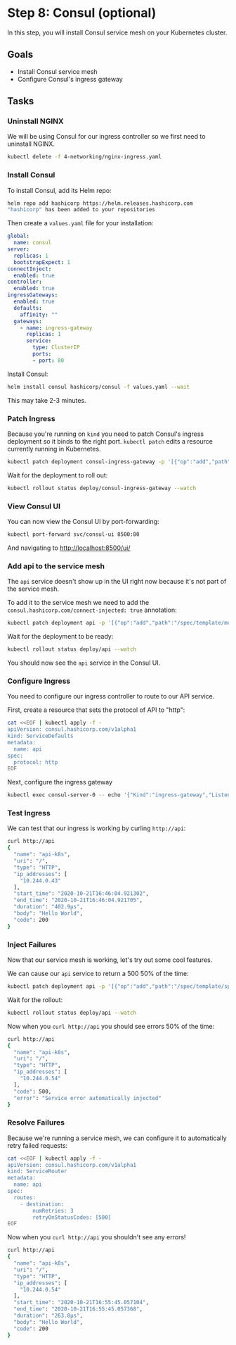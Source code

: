 # Step 8: Consul (optional)

In this step, you will install Consul service mesh on your Kubernetes
cluster.

## Goals

* Install Consul service mesh
* Configure Consul's ingress gateway

## Tasks

### Uninstall NGINX
We will be using Consul for our ingress controller so we first need to
uninstall NGINX.

```bash
kubectl delete -f 4-networking/nginx-ingress.yaml
```

### Install Consul
To install Consul, add its Helm repo:

```bash
helm repo add hashicorp https://helm.releases.hashicorp.com
"hashicorp" has been added to your repositories
```

Then create a `values.yaml` file for your installation:
```yaml
global:
  name: consul
server:
  replicas: 1
  bootstrapExpect: 1
connectInject:
  enabled: true
controller:
  enabled: true
ingressGateways:
  enabled: true
  defaults:
    affinity: ""
  gateways:
    - name: ingress-gateway
      replicas: 1
      service:
        type: ClusterIP
        ports:
        - port: 80
```

Install Consul:

```bash
helm install consul hashicorp/consul -f values.yaml --wait
```

This may take 2-3 minutes.

### Patch Ingress
Because you're running on `kind` you need to patch Consul's ingress deployment
so it binds to the right port. `kubectl patch` edits a resource currently
running in Kubernetes.

```bash
kubectl patch deployment consul-ingress-gateway -p '[{"op":"add","path":"/spec/template/spec/containers/0/ports/1/hostPort","value":80}]' --type "json"
```

Wait for the deployment to roll out:

```bash
kubectl rollout status deploy/consul-ingress-gateway --watch
```

### View Consul UI
You can now view the Consul UI by port-forwarding:

```bash
kubectl port-forward svc/consul-ui 8500:80
```

And navigating to [http://localhost:8500/ui/](http://localhost:8500/ui/)

### Add api to the service mesh

The `api` service doesn't show up in the UI right now because it's not part of
the service mesh.

To add it to the service mesh we need to add the `consul.hashicorp.com/connect-injected: true` annotation:

```bash
kubectl patch deployment api -p '[{"op":"add","path":"/spec/template/metadata/annotations","value":{"consul.hashicorp.com/connect-inject": "true"}}]' --type "json"
```

Wait for the deployment to be ready:

```bash
kubectl rollout status deploy/api --watch
```

You should now see the `api` service in the Consul UI.

### Configure Ingress

You need to configure our ingress controller to route to our API service.

First, create a resource that sets the protocol of API to "http":

```bash
cat <<EOF | kubectl apply -f -
apiVersion: consul.hashicorp.com/v1alpha1
kind: ServiceDefaults
metadata:
  name: api
spec:
  protocol: http
EOF
```

Next, configure the ingress gateway
```bash
kubectl exec consul-server-0 -- echo '{"Kind":"ingress-gateway","Listeners":[{"Port":80,"Protocol":"http","Services":[{"Hosts":["api"],"Name":"api"}]}],"Name":"ingress-gateway"}' | consul config write -
```

### Test Ingress

We can test that our ingress is working by curling `http://api`:

```bash
curl http://api
{
  "name": "api-k8s",
  "uri": "/",
  "type": "HTTP",
  "ip_addresses": [
    "10.244.0.43"
  ],
  "start_time": "2020-10-21T16:46:04.921302",
  "end_time": "2020-10-21T16:46:04.921705",
  "duration": "402.9µs",
  "body": "Hello World",
  "code": 200
}
```

### Inject Failures
Now that our service mesh is working, let's try out some cool features.

We can cause our `api` service to return a 500 50% of the time:

```bash
kubectl patch deployment api -p '[{"op":"add","path":"/spec/template/spec/containers/0/env","value":[{"name": "ERROR_RATE", "value": "0.5"}]}]' --type "json"
```

Wait for the rollout:

```bash
kubectl rollout status deploy/api --watch
```

Now when you `curl http://api` you should see errors 50% of the time:
```bash
curl http://api
{
  "name": "api-k8s",
  "uri": "/",
  "type": "HTTP",
  "ip_addresses": [
    "10.244.0.54"
  ],
  "code": 500,
  "error": "Service error automatically injected"
}
```

### Resolve Failures
Because we're running a service mesh, we can configure it to automatically retry
failed requests:

```bash
cat <<EOF | kubectl apply -f -
apiVersion: consul.hashicorp.com/v1alpha1
kind: ServiceRouter
metadata:
  name: api
spec:
  routes:
    - destination:
        numRetries: 3
        retryOnStatusCodes: [500]
EOF
```

Now when you `curl http://api` you shouldn't see any errors!

```bash
curl http://api
{
  "name": "api-k8s",
  "uri": "/",
  "type": "HTTP",
  "ip_addresses": [
    "10.244.0.54"
  ],
  "start_time": "2020-10-21T16:55:45.057104",
  "end_time": "2020-10-21T16:55:45.057368",
  "duration": "263.8µs",
  "body": "Hello World",
  "code": 200
}
```
